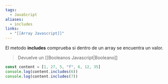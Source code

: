 ```yaml
---
tags:
  - JavaScript
aliases:
  - includes
links:
  - "[[Array Javascript]]"
---
```

El metodo **includes** comprueba si dentro de un array se encuentra un valor.

> Devuelve un [[Booleanos Javascript|Booleano]]

```javascript
const content = [1, 27, 5, "f", 6, 12, 35]
console.log(content.includes(6))
console.log(content.includes(7))
```